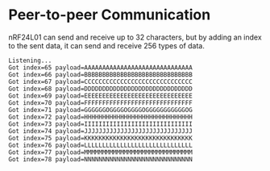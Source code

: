 # Peer-to-peer Communication

nRF24L01 can send and receive up to 32 characters, but by adding an index to the sent data, it can send and receive 256 types of data.   

```
Listening...
Got index=65 payload=AAAAAAAAAAAAAAAAAAAAAAAAAAAAAA
Got index=66 payload=BBBBBBBBBBBBBBBBBBBBBBBBBBBBBB
Got index=67 payload=CCCCCCCCCCCCCCCCCCCCCCCCCCCCCC
Got index=68 payload=DDDDDDDDDDDDDDDDDDDDDDDDDDDDDD
Got index=69 payload=EEEEEEEEEEEEEEEEEEEEEEEEEEEEEE
Got index=70 payload=FFFFFFFFFFFFFFFFFFFFFFFFFFFFFF
Got index=71 payload=GGGGGGOGGGGOGGGGOGGGGGGGGGGGOG
Got index=72 payload=HHHHHHHHHHHHHHHHHHHHHHHHHHHHHH
Got index=73 payload=IIIIIIIIIIIIIIIIIIIIIIIIIIIIII
Got index=74 payload=JJJJJJJJJJJJJJJJJJJJJJJJJJJJJJ
Got index=75 payload=KKKKKKKKKKKKKKKKKKKKKKKKKKKKKK
Got index=76 payload=LLLLLLLLLLLLLLLLLLLLLLLLLLLLLL
Got index=77 payload=MMMMMMMMMMMMMMMMMMMMMMMMMMMMMM
Got index=78 payload=NNNNNNNNNNNNNNNNNNNNNNNNNNNNNN
```

